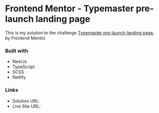 # Frontend Mentor - Typemaster pre-launch landing page

This is my solution to the challenge [Typemaster pre-launch landing page](https://www.frontendmentor.io/challenges/typemaster-prelaunch-landing-page-J6-Yj5J-X), by Frontend Mentor.

### Built with

- NextJs
- TypeScript
- SCSS
- Netlify

### Links

- Solution URL: 
- Live Site URL: 
